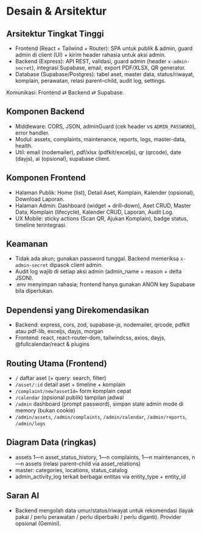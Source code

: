 # Desain & Arsitektur

## Arsitektur Tingkat Tinggi
- Frontend (React + Tailwind + Router): SPA untuk publik & admin, guard admin di client (UI) + kirim header rahasia untuk aksi admin.
- Backend (Express): API REST, validasi, guard admin (header `x-admin-secret`), integrasi Supabase, email, export PDF/XLSX, QR generator.
- Database (Supabase/Postgres): tabel aset, master data, status/riwayat, komplain, perawatan, relasi parent–child, audit log, settings.

Komunikasi: Frontend ⇄ Backend ⇄ Supabase.

## Komponen Backend
- Middleware: CORS, JSON, adminGuard (cek header vs `ADMIN_PASSWORD`), error handler.
- Modul: assets, complaints, maintenance, reports, logs, master-data, health.
- Util: email (nodemailer), pdf/xlsx (pdfkit/exceljs), qr (qrcode), date (dayjs), ai (opsional), supabase client.

## Komponen Frontend
- Halaman Publik: Home (list), Detail Aset, Komplain, Kalender (opsional), Download Laporan.
- Halaman Admin: Dashboard (widget + drill-down), Aset CRUD, Master Data, Komplain (lifecycle), Kalender CRUD, Laporan, Audit Log.
- UX Mobile: sticky actions (Scan QR, Ajukan Komplain), badge status, timeline terintegrasi.

## Keamanan
- Tidak ada akun; gunakan password tunggal. Backend memeriksa `x-admin-secret` dipasok client admin.
- Audit log wajib di setiap aksi admin (admin_name + reason + delta JSON).
- .env menyimpan rahasia; frontend hanya gunakan ANON key Supabase bila diperlukan.

## Dependensi yang Direkomendasikan
- Backend: express, cors, zod, supabase-js, nodemailer, qrcode, pdfkit atau pdf-lib, exceljs, dayjs, morgan
- Frontend: react, react-router-dom, tailwindcss, axios, dayjs, @fullcalendar/react & plugins

## Routing Utama (Frontend)
- `/` daftar aset (+ query: search, filter)
- `/asset/:id` detail aset + timeline + komplain
- `/complaint/new?assetId=` form komplain cepat
- `/calendar` (opsional publik) tampilan jadwal
- `/admin` dashboard (prompt password), simpan state admin mode di memory (bukan cookie)
- `/admin/assets`, `/admin/complaints`, `/admin/calendar`, `/admin/reports`, `/admin/logs`

## Diagram Data (ringkas)
- assets 1—n asset_status_history, 1—n complaints, 1—n maintenances, n—n assets (relasi parent–child via asset_relations)
- master: categories, locations, status_catalog
- admin_activity_log terkait berbagai entitas via entity_type + entity_id

## Saran AI
- Backend mengolah data umur/status/riwayat untuk rekomendasi (layak pakai / perlu perawatan / perlu diperbaiki / perlu diganti). Provider opsional (Gemini).
